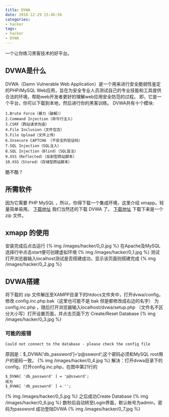 ```yaml
---
title: DVWA
date: 2018-12-29 15:46:56
categories:
- hacker
tags:
- hacker
- DVWA
---
```

一个让你练习黑客技术的好平台。
<!-- more -->
## DVWA是什么
DVWA（Damn Vulnerable Web Application）是一个用来进行安全脆弱性鉴定的PHP/MySQL Web应用，旨在为安全专业人员测试自己的专业技能和工具提供合法的环境，帮助web开发者更好的理解web应用安全防范的过程。
即，它是一个平台，你可以下载到本地，然后进行你的黑客训练。
DVWA共有十个模块:

	1.Brute Force（暴力（破解））
	2.Command Injection（命令行注入）
	3.CSRF（跨站请求伪造）
	4.File Inclusion（文件包含）
	5.File Upload（文件上传）
	6.Insecure CAPTCHA （不安全的验证码）
	7.SQL Injection（SQL注入）
	8.SQL Injection（Blind）（SQL盲注）
	9.XSS（Reflected）（反射型跨站脚本）
	10.XSS（Stored）（存储型跨站脚本）
	
酷不酷？
## 所需软件
因为它需要 PHP MySQL ，所以，你得下载一个集成环境，这里介绍 xmapp。轻量简单易用。
[下载地址](https://www.apachefriends.org/zh_cn/index.html)
我们当然还的下载 DVWA 了。
[下载地址](http://www.dvwa.co.uk/)
下载下来是一个 zip 文件。
## xmapp 的使用
安装完成后点击运行
{% img /images/hacker/0_0.jpg %}
在Apache及MySQL选择行中点击start便可创建虚拟环境
{% img /images/hacker/0_1.jpg %}
测试
打开浏览器输入localhost测试是否搭建成功，显示该页面则搭建完成
{% img /images/hacker/0_2.jpg %}
## DVWA搭建
将下载的 zip 文件解压至XAMPP目录下的htdocs文件夹中，打开dvwa/config，修改 config.inc.php.bak（这里也可能不是 bak 但是都修改成右边的名字） 为 config.inc.php ，随后打开浏览器输入localhost/dvwa/setup.php （文件名不区分大小写）打开设置页面，并点击页面下方 Create/Reset Database 
{% img /images/hacker/0_3.jpg %}
### 可能的报错

	Could not connect to the database - please check the config file
	
原因是：$_DVWA[‘db_password’]=‘p@ssword’;这个密码必须和MySQL root用户的密码一致。
{% img /images/hacker/0_4.jpg %}
解决：打开dvwa目录下的config，打开config.inc.php，在图中第21行的

	$_DVWA[ 'db_password' ] = 'p@ssword';
	改为
	$_DVWA[ 'db_password' ] = '';

{% img /images/hacker/0_5.jpg %}
之后成功Create Database
{% img /images/hacker/0_6.jpg %}
数秒后自动转至Login界面，默认帐号为admin，密码为password
成功登陆DVWA
{% img /images/hacker/0_7.jpg %}


